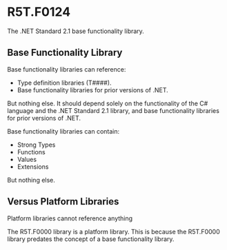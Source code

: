 # R5T.F0124
The .NET Standard 2.1 base functionality library.


## Base Functionality Library

Base functionality libraries can reference:

* Type definition libraries (T####).
* Base functionality libraries for prior versions of .NET.

But nothing else. It should depend solely on the functionality of the C# language and the .NET Standard 2.1 library, and base functionality libraries for prior versions of .NET.

Base functionality libraries can contain:

* Strong Types
* Functions
* Values
* Extensions

But nothing else.


## Versus Platform Libraries

Platform libraries cannot reference anything

The R5T.F0000 library is a platform library. This is because the R5T.F0000 library predates the concept of a base functionality library.
